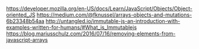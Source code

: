 https://developer.mozilla.org/en-US/docs/Learn/JavaScript/Objects/Object-oriented_JS
https://medium.com/@fknussel/arrays-objects-and-mutations-6b23348b54aa
http://untangled.io/immutable-js-an-introduction-with-examples-written-for-humans/#What_is_Immutablejs
https://blog.mariusschulz.com/2016/07/16/removing-elements-from-javascript-arrays